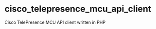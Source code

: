 cisco_telepresence_mcu_api_client
=================================

Cisco TelePresence MCU API client written in PHP
